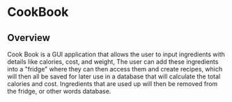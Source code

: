 # CookBook

## Overview
Cook Book is a GUI application that allows the user to input ingredients with details like calories, cost, and weight, The user can add these ingredients into a "fridge" where they can then access them and create recipes, which will then all be saved for later use in a database that will calculate the total calories and cost. Ingredients that are used up will then be removed from the fridge, or other words database.
